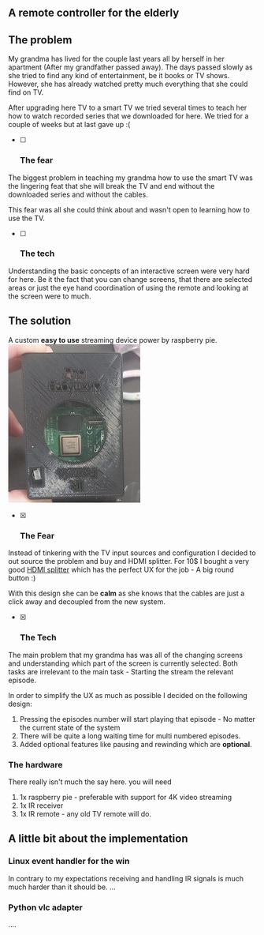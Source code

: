 ## A remote controller for the elderly

## The problem

My grandma has lived for the couple last years all by herself in her apartment (After my grandfather passed away).
The days passed slowly as she tried to find any kind of entertainment, be it books or TV shows. However, she has already watched
pretty much everything that she could find on TV.

After upgrading here TV to a smart TV we tried several times to teach her how to watch recorded series that we downloaded for here.
We tried for a couple of weeks but at last gave up :(

- [ ] ### The fear

The biggest problem in teaching my grandma how to use the smart TV was the lingering feat that she will break the TV and end without the downloaded series and without the cables.

This fear was all she could think about and wasn't open to learning how to use the TV.

- [ ] ### The tech

Understanding the basic concepts of an interactive screen were very hard for here. Be it the fact that you can change screens, that there are selected areas or just the eye hand coordination of  using the remote and looking at the screen were to much.



## The solution

A custom __easy to use__ streaming device power by raspberry pie.
<img src="./docs/finished.png" alt="img" style="zoom:50%;" />

- [x] ### The Fear

Instead of tinkering with the TV input sources and configuration I decided to out source the problem and buy and HDMI splitter.
For 10$ I bought a very good [HDMI splitter](https://www.aliexpress.com/item/32968528447.html?spm=a2g0o.productlist.0.0.d14d25dbiIts0T&algo_pvid=dc94d4b5-a701-400a-9553-aead6fbb13f5&algo_exp_id=dc94d4b5-a701-400a-9553-aead6fbb13f5-0&pdp_ext_f=%7B%22sku_id%22%3A%2212000027261805370%22%7D&pdp_pi=-1%3B35.44%3B-1%3B-1%40salePrice%3BILS%3Bsearch-mainSearch) which has the perfect UX for the job - A big round button :) 

With this design she can be **calm** as she knows that the cables are just a click away and decoupled from the new system.

- [x] ### The Tech

The main problem that my grandma has was all of the changing screens and understanding which part of the screen is currently selected.
Both tasks are irrelevant to the main task - Starting the stream the relevant episode.

In order to simplify the UX as much as possible I decided on the following design:

1. Pressing the episodes number will start playing that episode - No matter the current state of the system
2. There will be quite a long waiting time for multi numbered episodes.
3. Added optional features like pausing and rewinding which are **optional**.



### The hardware

There really isn't much the say here.
you will need 

1. 1x raspberry pie - preferable with support for 4K video streaming
2. 1x IR receiver 
3. 1x IR remote - any old TV remote will do.



## A little bit about the implementation

### Linux event handler for the win

In contrary to my expectations receiving and handling IR signals is much much harder than it should be.
...

### Python vlc adapter

....

